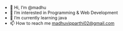 - 👋 Hi, I’m @madhu
- 👀 I’m interested in Programming & Web Development
- 🌱 I’m currently learning java 
- 📫 How to reach me madhuvipparthi02@gmail.com
